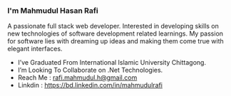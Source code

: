 ### I'm Mahmudul Hasan Rafi

A passionate full stack web developer. Interested in developing skills on new technologies of software development related learnings. My passion for software lies with dreaming up ideas and making them come true with elegant interfaces.

- I’ve Graduated From International Islamic University Chittagong.
- I’m Looking To Collaborate on .Net Technologies.
- Reach Me : rafi.mahmudul.h@gmail.com
- Linkdin :  https://bd.linkedin.com/in/mahmudulrafi
